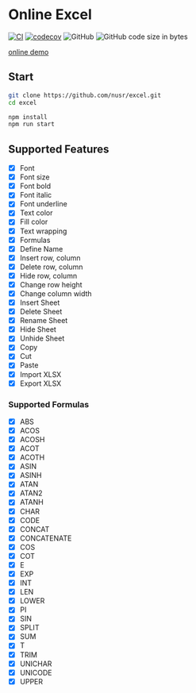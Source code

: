 # Online Excel

[![CI](https://github.com/nusr/excel/actions/workflows/main.yml/badge.svg)](https://github.com/nusr/excel/actions/workflows/main.yml)
[![codecov](https://codecov.io/gh/nusr/excel/branch/main/graph/badge.svg?token=ZOC8RHD3Z1)](https://codecov.io/gh/nusr/excel)
![GitHub](https://img.shields.io/github/license/nusr/excel.svg)
![GitHub code size in bytes](https://img.shields.io/github/languages/code-size/nusr/excel.svg)

[online demo](https://nusr.github.io/excel/)

## Start

```bash
git clone https://github.com/nusr/excel.git
cd excel

npm install
npm run start
```

## Supported Features

- [x] Font
- [x] Font size
- [x] Font bold
- [x] Font italic
- [x] Font underline
- [x] Text color
- [x] Fill color
- [x] Text wrapping
- [x] Formulas
- [x] Define Name
- [x] Insert row, column
- [x] Delete row, column
- [x] Hide row, column
- [x] Change row height
- [x] Change column width
- [x] Insert Sheet
- [x] Delete Sheet
- [x] Rename Sheet
- [x] Hide Sheet
- [x] Unhide Sheet
- [x] Copy
- [x] Cut
- [x] Paste
- [x] Import XLSX
- [x] Export XLSX

### Supported Formulas

- [x] ABS
- [x] ACOS
- [x] ACOSH
- [x] ACOT
- [x] ACOTH
- [x] ASIN
- [x] ASINH
- [x] ATAN
- [x] ATAN2
- [x] ATANH
- [x] CHAR
- [x] CODE
- [x] CONCAT
- [x] CONCATENATE
- [x] COS
- [x] COT
- [x] E
- [x] EXP
- [x] INT
- [x] LEN
- [x] LOWER
- [x] PI
- [x] SIN
- [x] SPLIT
- [x] SUM
- [x] T
- [x] TRIM
- [x] UNICHAR
- [x] UNICODE
- [x] UPPER
